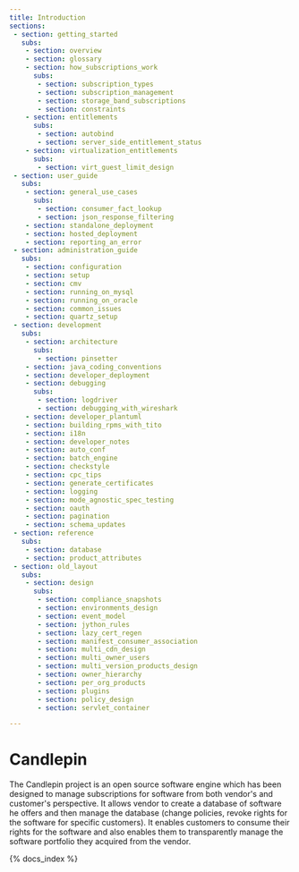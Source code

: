 ```yaml
---
title: Introduction 
sections:
 - section: getting_started 
   subs:
    - section: overview
    - section: glossary	
    - section: how_subscriptions_work 
      subs:
       - section: subscription_types
       - section: subscription_management
       - section: storage_band_subscriptions
       - section: constraints
    - section: entitlements
      subs:
       - section: autobind
       - section: server_side_entitlement_status
    - section: virtualization_entitlements
      subs:
       - section: virt_guest_limit_design
 - section: user_guide
   subs: 
    - section: general_use_cases
      subs:
       - section: consumer_fact_lookup
       - section: json_response_filtering 
    - section: standalone_deployment
    - section: hosted_deployment
    - section: reporting_an_error
 - section: administration_guide
   subs: 
    - section: configuration
    - section: setup
    - section: cmv
    - section: running_on_mysql
    - section: running_on_oracle
    - section: common_issues
    - section: quartz_setup
 - section: development 
   subs:
    - section: architecture
      subs:
       - section: pinsetter
    - section: java_coding_conventions
    - section: developer_deployment
    - section: debugging
      subs: 
       - section: logdriver 
       - section: debugging_with_wireshark
    - section: developer_plantuml
    - section: building_rpms_with_tito
    - section: i18n
    - section: developer_notes
    - section: auto_conf
    - section: batch_engine
    - section: checkstyle
    - section: cpc_tips
    - section: generate_certificates
    - section: logging
    - section: mode_agnostic_spec_testing
    - section: oauth
    - section: pagination
    - section: schema_updates 
 - section: reference
   subs: 
    - section: database
    - section: product_attributes
 - section: old_layout
   subs:
    - section: design
      subs:
       - section: compliance_snapshots
       - section: environments_design
       - section: event_model
       - section: jython_rules
       - section: lazy_cert_regen
       - section: manifest_consumer_association
       - section: multi_cdn_design
       - section: multi_owner_users
       - section: multi_version_products_design
       - section: owner_hierarchy
       - section: per_org_products
       - section: plugins
       - section: policy_design
       - section: servlet_container

---
```

# Candlepin
The Candlepin project is an open source software engine which has been designed
to manage subscriptions for software from both vendor's and customer's perspective. It allows vendor to create a database of software he offers and then manage the database (change policies, revoke rights for the software for specific customers). It enables customers to consume their rights for the software and also enables them to transparently manage the software portfolio they acquired from the vendor.


{% docs_index  %}

